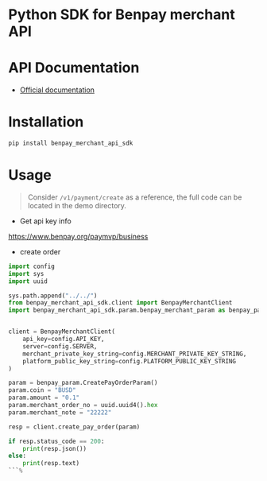 # Python SDK for Benpay merchant API

# API Documentation
- [Official documentation](https://docs.benpay.org/zh-Hans/BenPay/Doc/api_doc/)

# Installation

```bash
pip install benpay_merchant_api_sdk
```

# Usage
> Consider `/v1/payment/create` as a reference, the full code can be located in the demo directory.
* Get api key info

https://www.benpay.org/paymvp/business

* create order
```python
import config
import sys
import uuid

sys.path.append("../../")
from benpay_merchant_api_sdk.client import BenpayMerchantClient
import benpay_merchant_api_sdk.param.benpay_merchant_param as benpay_param


client = BenpayMerchantClient(
    api_key=config.API_KEY,
    server=config.SERVER,
    merchant_private_key_string=config.MERCHANT_PRIVATE_KEY_STRING,
    platform_public_key_string=config.PLATFORM_PUBLIC_KEY_STRING
)

param = benpay_param.CreatePayOrderParam()
param.coin = "BUSD"
param.amount = "0.1"
param.merchant_order_no = uuid.uuid4().hex
param.merchant_note = "22222"

resp = client.create_pay_order(param)

if resp.status_code == 200:
    print(resp.json())
else:
    print(resp.text)
```%
